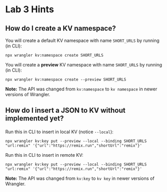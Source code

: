 # Lab 3 Hints

## How do I create a KV namespace?

You will create a default KV namespace with name `SHORT_URLS` by running (in CLI):

```
npx wrangler kv:namespace create SHORT_URLS
```

You will create a **preview** KV namespace with name `SHORT_URLS` by running (in CLI):

```
npx wrangler kv:namespace create --preview SHORT_URLS
```

**Note:**
The API was changed from `kv:namespace` to `kv namespace` in newer versions of Wrangler.

## How do I insert a JSON to KV without <form> implemented yet?

Run this in CLI to insert in local KV (notice `--local`):

```
npx wrangler kv:key put --preview --local --binding SHORT_URLS "url:remix" '{"url":"https://remix.run","shortUrl":"remix"}'
```

Run this in CLI to insert in remote KV:

```
npx wrangler kv:key put --preview --local --binding SHORT_URLS "url:remix" '{"url":"https://remix.run","shortUrl":"remix"}'
```

**Note:**
The API was changed from `kv:key` to `kv key` in newer versions of Wrangler.
